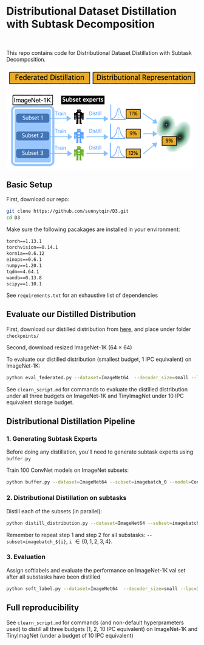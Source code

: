 # Distributional Dataset Distillation with Subtask Decomposition

<!-- ### [Project Page](https://georgecazenavette.github.io/mtt-distillation/) | [Paper](https://arxiv.org/abs/2203.11932) -->
<br>

This repo contains code for Distributional Dataset Distillation with Subtask Decomposition. 

<img src='docs/D3_demo.png' width=600 img align="center">

## Basic Setup

First, download our repo:
```bash
git clone https://github.com/sunnytqin/D3.git
cd D3
```

Make sure the following pacakages are installed in your environment:   
```
torch==1.13.1  
torchvision==0.14.1  
kornia==0.6.12  
einops==0.6.1  
numpy==1.20.1  
tqdm==4.64.1
wandb==0.13.8
scipy==1.10.1
```

See `requirements.txt` for an exhaustive list of dependencies

## Evaluate our Distilled Distribution
First, download our distilled distribution from [here](https://drive.google.com/drive/folders/10LhYDZ915HFHvd4JzYA5BGJX2A7jfG6t?usp=sharing), and place under folder `checkpoints/`

Second, download resized ImageNet-1K (64 $\times$ 64)

To evaluate our distilled distribution (smallest budget, 1 IPC equivalent) on ImageNet-1K: 
```bash
python eval_federated.py --dataset=ImageNet64  --decoder_size=small --lpc=1 --num_subtasks=5 --z_dim=64 --kernel_num=256 --lr_teacher=5.e-02 --num_eval=1 --eval_mode=S  --epoch_eval_train 2000 --soft_label --data_path={path_to_ImageNet64_dataset}
```

See `clearn_script.md` for commands to evaluate the distilled distribution under all three budgets on ImageNet-1K and TinyImagNet under 10 IPC equivalent storage budget.


## Distributional Distillation Pipeline

### 1. Generating Subtask Experts
Before doing any distillation, you'll need to generate subtask experts using `buffer.py`

Train 100 ConvNet models on ImageNet subsets: 
```bash
python buffer.py --dataset=ImageNet64 --subset=imagebatch_0 --model=ConvNet --train_epochs=10 --num_experts=100 --save_interval 10 --buffer_path={custom_buffer_path} --data_path={path_to_ImageNet64_dataset} 
```

### 2. Distributional Distillation on subtasks 
Distill each of the subsets (in parallel):
```bash
python distill_distribution.py --dataset=ImageNet64 --subset=imagebatch_0 --decoder_size=small --lpc=1 --syn_steps=10 --expert_epochs=2 --max_start_epoch=27 --kernel_num=256 --lr_latent=3e-04 --lr_lr=1e-06 --lr_teacher=1e-02 --lr_decode=3e-04 --Iteration 10000 --num_eval=1 --eval_mode=S --epoch_eval_train 2000 --eval_it 200 --load_all --expt_name=small --buffer_path={custom_buffer_path} --data_path={path_to_ImageNet64_dataset}
```

Remember to repeat step 1 and step 2 for all substasks: `--subset=imagebatch_${i}`, `i` $\in \lbrace 0, 1, 2, 3, 4\rbrace$.

### 3. Evaluation
Assign softlabels and evaluate the performance on ImageNet-1K val set after all substasks have been distilled
```bash
python soft_label.py --dataset=ImageNet64  --decoder_size=small --lpc=1 --num_subtasks=5 --expert_epochs=9  --z_dim=64 --kernel_num=256 --lr_teacher=5.e-02 --num_eval=1 --eval_mode=S --epoch_eval_train 2000 --soft_label --buffer_path={custom_buffer_path}  --data_path={path_to_ImageNet64_dataset}
```

## Full reproducibility
See `clearn_script.md` for commands (and non-default hyperprameters used) to distill all three budgets (1, 2, 10 IPC equivalent) on ImageNet-1K and TinyImagNet (under a budget of 10 IPC equivalent)
